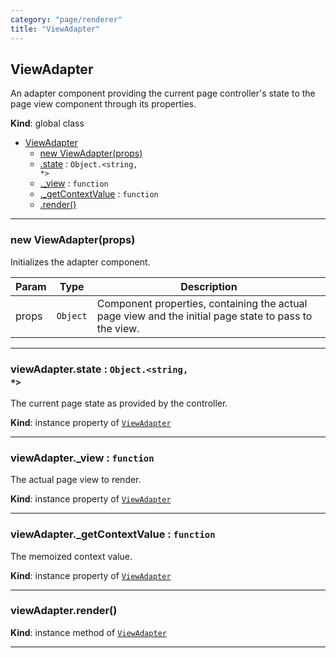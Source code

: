 ```yaml
---
category: "page/renderer"
title: "ViewAdapter"
---
```


## ViewAdapter&nbsp;<a name="ViewAdapter" href="https://github.com/seznam/ima/tree/17.0.0/page/renderer/ViewAdapter.js#L27" target="_blank"><span class="icon"><i class="fas fa-external-link-alt fa-xs"></i></span></a>
An adapter component providing the current page controller's state to the
page view component through its properties.

**Kind**: global class  

* [ViewAdapter](#ViewAdapter)
    * [new ViewAdapter(props)](#new_ViewAdapter_new)
    * [.state](#ViewAdapter+state) : <code>Object.&lt;string, \*&gt;</code>
    * [._view](#ViewAdapter+_view) : <code>function</code>
    * [._getContextValue](#ViewAdapter+_getContextValue) : <code>function</code>
    * [.render()](#ViewAdapter+render)


* * *

### new ViewAdapter(props)&nbsp;<a name="new_ViewAdapter_new"></a>
Initializes the adapter component.


| Param | Type | Description |
| --- | --- | --- |
| props | <code>Object</code> | Component properties, containing the actual page view        and the initial page state to pass to the view. |


* * *

### viewAdapter.state : <code>Object.&lt;string, \*&gt;</code>&nbsp;<a name="ViewAdapter+state" href="https://github.com/seznam/ima/tree/17.0.0/page/renderer/ViewAdapter.js#L35" target="_blank"><span class="icon"><i class="fas fa-external-link-alt fa-xs"></i></span></a>
The current page state as provided by the controller.

**Kind**: instance property of [<code>ViewAdapter</code>](#ViewAdapter)  

* * *

### viewAdapter.\_view : <code>function</code>&nbsp;<a name="ViewAdapter+_view" href="https://github.com/seznam/ima/tree/17.0.0/page/renderer/ViewAdapter.js#L42" target="_blank"><span class="icon"><i class="fas fa-external-link-alt fa-xs"></i></span></a>
The actual page view to render.

**Kind**: instance property of [<code>ViewAdapter</code>](#ViewAdapter)  

* * *

### viewAdapter.\_getContextValue : <code>function</code>&nbsp;<a name="ViewAdapter+_getContextValue" href="https://github.com/seznam/ima/tree/17.0.0/page/renderer/ViewAdapter.js#L49" target="_blank"><span class="icon"><i class="fas fa-external-link-alt fa-xs"></i></span></a>
The memoized context value.

**Kind**: instance property of [<code>ViewAdapter</code>](#ViewAdapter)  

* * *

### viewAdapter.render()&nbsp;<a name="ViewAdapter+render" href="https://github.com/seznam/ima/tree/17.0.0/page/renderer/ViewAdapter.js#L59" target="_blank"><span class="icon"><i class="fas fa-external-link-alt fa-xs"></i></span></a>
**Kind**: instance method of [<code>ViewAdapter</code>](#ViewAdapter)  

* * *

